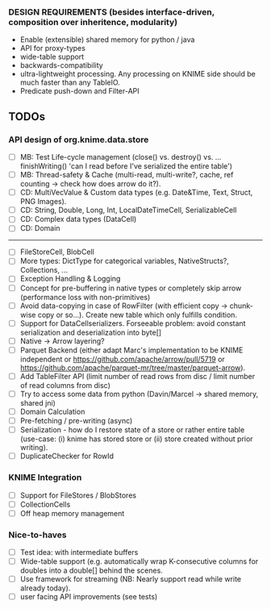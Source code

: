 ### DESIGN REQUIREMENTS (besides interface-driven, composition over inheritence, modularity)
- Enable (extensible) shared memory for python / java
- API for proxy-types
- wide-table support
- backwards-compatibility
- ultra-lightweight processing. Any processing on KNIME side should be much faster than any TableIO.
- Predicate push-down and Filter-API

## TODOs

### API design of org.knime.data.store
- [ ] MB: Test Life-cycle management (close() vs. destroy() vs. ... finishWriting() 'can I read before I've serialized the entire table')
- [ ] MB: Thread-safety & Cache (multi-read, multi-write?, cache, ref counting  -> check how does arrow do it?).
- [ ] CD: MultiVecValue & Custom data types (e.g. Date&Time, Text, Struct, PNG Images). 
- [ ] CD: String, Double, Long, Int, LocalDateTimeCell, SerializableCell
- [ ] CD: Complex data types (DataCell)
- [ ] CD: Domain
--------------
- [ ] FileStoreCell, BlobCell
- [ ] More types: DictType for categorical variables, NativeStructs?, Collections, ...
- [ ] Exception Handling & Logging
- [ ] Concept for pre-buffering in native types or completely skip arrow (performance loss with non-primitives)
- [ ] Avoid data-copying in case of RowFilter (with efficient copy -> chunk-wise copy or so...). Create new table which only fulfills condition.
- [ ] Support for DataCellserializers. Forseeable problem: avoid constant serialization and deserialization into byte[]
- [ ] Native -> Arrow layering?
- [ ] Parquet Backend (either adapt Marc's implementation to be KNIME independent or https://github.com/apache/arrow/pull/5719 or https://github.com/apache/parquet-mr/tree/master/parquet-arrow).
- [ ] Add TableFilter API (limit number of read rows from disc / limit number of read columns from disc)
- [ ] Try to access some data from python (Davin/Marcel -> shared memory, shared jni)
- [ ] Domain Calculation
- [ ] Pre-fetching / pre-writing (async)
- [ ] Serialization - how do I restore state of a store or rather entire table (use-case: (i) knime has stored store or (ii) store created without prior writing).
- [ ] DuplicateChecker for RowId

### KNIME Integration
- [ ] Support for FileStores / BlobStores
- [ ] CollectionCells
- [ ] Off heap memory management

### Nice-to-haves
- [ ] Test idea: with intermediate buffers
- [ ] Wide-table support (e.g. automatically wrap K-consecutive columns for doubles into a double[] behind the scenes.
- [ ] Use framework for streaming (NB: Nearly support read while write already today).
- [ ] user facing API improvements (see tests)
